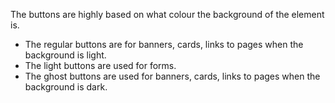 The buttons are highly based on what colour the background of the element is.

  - The regular buttons are for banners, cards, links to pages when the background is light.
  - The light buttons are used for forms.
  - The ghost buttons are used for banners, cards, links to pages when the background is dark.
